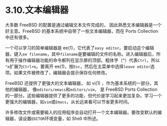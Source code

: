 # 3.10.文本编辑器

大多数 FreeBSD 的配置是通过编辑文本文件完成的， 因此熟悉文本编辑器是一个好主意。FreeBSD 的基本系统中自带了一些文本编辑器，而在 Ports Collection 中还有很多。

一个可以学习的简单编辑器是 ee(1)，它代表了`easy editor`。要启动这个编辑器，键入`ee filename`，其中`filename`是要编辑的文件的名称。进入编辑器后，所有用于操作编辑器功能的命令都列在显示屏的顶部。粗体字（^）代表`Ctrl`，所以`^e`扩展为`Ctrl+e`。要离开 ee(1)，按`Esc`，然后在主菜单中选择`leave editor`选项。如果文件被修改了，编辑器会提示保存任何修改。

FreeBSD 还提供了更强大的文本编辑器， 如 vi(1) ，作为基本系统的一部分。其他的编辑器， 像`editors/emacs`和`editors/vim`， 是 FreeBSD Ports Collection 的一部分。这些编辑器提供了更多的功能，但代价是学习起来更加复杂。学习一个更强大的编辑器，如`vim`或`Emacs`，从长远来看可以节省更多时间。

许多修改文件或需要输入的应用程序会自动打开一个文本编辑器。要改变默认的编辑器，请设置`EDITOR`环境变量，如 Shell 中所述。
